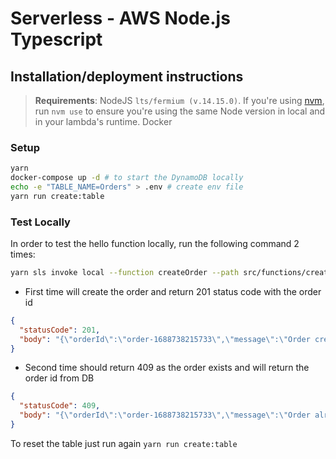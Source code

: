 # Serverless - AWS Node.js Typescript

## Installation/deployment instructions

> **Requirements**: NodeJS `lts/fermium (v.14.15.0)`. If you're using [nvm](https://github.com/nvm-sh/nvm), run `nvm use` to ensure you're using the same Node version in local and in your lambda's runtime.
> Docker

### Setup

```bash
yarn
docker-compose up -d # to start the DynamoDB locally
echo -e "TABLE_NAME=Orders" > .env # create env file
yarn run create:table
```

### Test Locally

In order to test the hello function locally, run the following command 2 times:

```bash
yarn sls invoke local --function createOrder --path src/functions/createOrder/mock.json
```

- First time will create the order and return 201 status code with the order id

```json
{
  "statusCode": 201,
  "body": "{\"orderId\":\"order-1688738215733\",\"message\":\"Order created\"}"
}
```

- Second time should return 409 as the order exists and will return the order id from DB

```json
{
  "statusCode": 409,
  "body": "{\"orderId\":\"order-1688738215733\",\"message\":\"Order already exists\"}"
}
```

To reset the table just run again `yarn run create:table`
